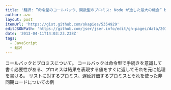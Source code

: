 ```yaml
---
title: '翻訳: ”命令型のコールバック、関数型のプロミス: Node が逸した最大の機会” by James Coglan'
author: azu
layout: post
itemUrl: 'https://gist.github.com/okapies/5354929'
editJSONPath: 'https://github.com/jser/jser.info/edit/gh-pages/data/2013/04/index.json'
date: '2013-04-11T14:03:23.238Z'
tags:
  - JavaScript
  - 翻訳
---
```

コールバックとプロミスについて。
コールバックは命令型で手続きを意識して書く必要性がある、プロミスは結果を表現する値をすぐに返してそれを元に処理を書ける。
リストに対するプロミス、遅延評価するプロミスとそれを使った非同期ロードについての例
